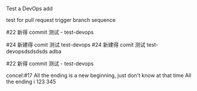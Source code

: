 Test a DevOps add

test for pull request trigger
branch sequence



#22 新得 commit 测试 - test-devops   

#24 新建得 comit 测试 test-devops
#24 新建得 comit 测试 test-devopsdsdsdsds
adba


#22 新得 commit 测试 - test-devops

concel:#17 All the ending is a new beginning, just don't know at that time All the ending i
123
345
